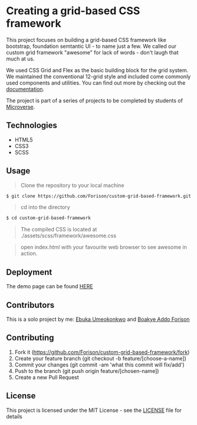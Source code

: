 # Creating a grid-based CSS framework

This project focuses on building a grid-based CSS framework like bootstrap, foundation semtantic UI - to name just a few. We called our custom grid framework "awesome" for lack of words - don't laugh that much at us.

We used CSS Grid and Flex as the basic building block for the grid system. We maintained the conventional 12-grid style and included come commonly used components and utilities. You can find out more by checking out the [documentation](./docs.md).

The project is part of a series of projects to be completed by students of [Microverse](https://www.microverse.org/ "The Global School for Remote Software Developers!").

## Technologies

- HTML5
- CSS3
- SCSS

## Usage

> Clone the repository to your local machine

```sh
$ git clone https://github.com/Forison/custom-grid-based-framework.git
```

> cd into the directory

```sh
$ cd custom-grid-based-framework
```

> The compiled CSS is located at ./assets/scss/framework/awesome.css

> open index.html with your favourite web browser to see awesome in action.

## Deployment

The demo page can be found [HERE]( https://forison.github.io/custom-grid-based-framework)

## Contributors

This is a solo project by me: [Ebuka Umeokonkwo](https://github.com/ebukaume) and [Boakye Addo Forison](https://github.com/Forison)

## Contributing

1. Fork it (https://github.com/Forison/custom-grid-based-framework/fork)
2. Create your feature branch (git checkout -b feature/[choose-a-name])
3. Commit your changes (git commit -am 'what this commit will fix/add')
4. Push to the branch (git push origin feature/[chosen-name])
5. Create a new Pull Request

## License

This project is licensed under the MIT License - see the [LICENSE](./LICENSE.md) file for details
